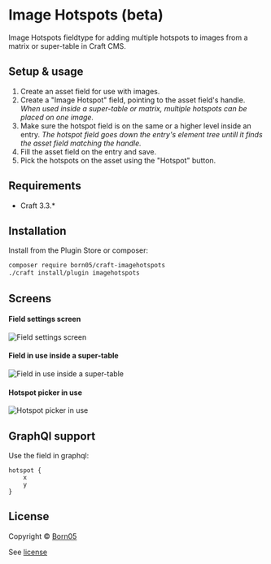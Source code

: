 # Image Hotspots (beta)

Image Hotspots fieldtype for adding multiple hotspots to images from a matrix or super-table in Craft CMS.

## Setup & usage

1. Create an asset field for use with images.
2. Create a "Image Hotspot" field, pointing to the asset field's handle. _When used inside a super-table or matrix, multiple hotspots can be placed on one image._
3. Make sure the hotspot field is on the same or a higher level inside an entry. _The hotspot field goes down the entry's element tree untill it finds the asset field matching the handle._
4. Fill the asset field on the entry and save.
5. Pick the hotspots on the asset using the "Hotspot" button.

## Requirements

- Craft 3.3.*

## Installation

Install from the Plugin Store or composer:

```bash
composer require born05/craft-imagehotspots
./craft install/plugin imagehotspots
```

## Screens

#### Field settings screen
![Field settings screen](https://raw.githubusercontent.com/born05/craft-imagehotspots/master/field-settings.png)

#### Field in use inside a super-table
![Field in use inside a super-table](https://raw.githubusercontent.com/born05/craft-imagehotspots/master/field-use.png)

#### Hotspot picker in use
![Hotspot picker in use](https://raw.githubusercontent.com/born05/craft-imagehotspots/master/picker-use.png)

## GraphQl support

Use the field in graphql:

```gql
hotspot {
    x
    y
}
```

## License

Copyright © [Born05](https://www.born05.com/)

See [license](https://github.com/born05/craft-imagehotspots/blob/master/LICENSE.md)